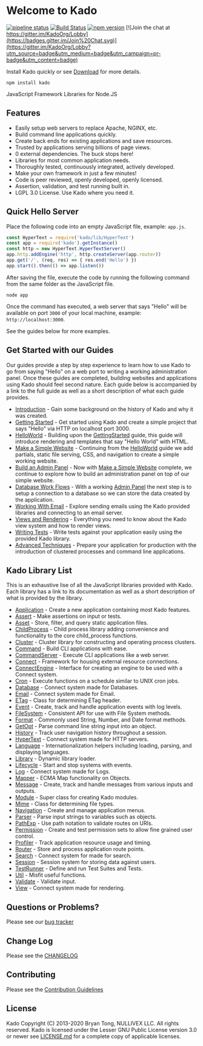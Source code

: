 # Welcome to Kado
[![pipeline status](https://git.nullivex.com/kado/kado/badges/master/pipeline.svg)](https://git.nullivex.com/kado/kado/commits/4.x)
[![Build Status](https://travis-ci.org/KadoOrg/kado.svg?branch=master)](https://travis-ci.org/KadoOrg/kado)
[![npm version](https://badge.fury.io/js/kado.svg)](https://badge.fury.io/js/kado)
[![Join the chat at https://gitter.im/KadoOrg/Lobby](https://badges.gitter.im/Join%20Chat.svg)](https://gitter.im/KadoOrg/Lobby?utm_source=badge&utm_medium=badge&utm_campaign=pr-badge&utm_content=badge)

Install Kado quickly or see [Download](../guides/Download.md) for more details.
```
npm install kado
```
JavaScript Framework Libraries for Node.JS

## Features

* Easily setup web servers to replace Apache, NGINX, etc.
* Build command line applications quickly.
* Create back ends for existing applications and save resources.
* Trusted by applications serving billions of page views.
* 0 external dependencies. The buck stops here!
* Libraries for most common application needs.
* Thoroughly tested, continuously integrated, actively developed.
* Make your own framework in just a few minutes!
* Code is peer reviewed, openly developed, openly licensed.
* Assertion, validation, and test running built in.
* LGPL 3.0 License. Use Kado where you need it.

## Quick Hello Server

Place the following code into an empty JavaScript file, example: `app.js`.
```js
const HyperText = require('kado/lib/HyperText')
const app = require('kado').getInstance()
const http = new HyperText.HyperTextServer()
app.http.addEngine('http', http.createServer(app.router))
app.get('/', (req, res) => { res.end('Hello') })
app.start().then(() => app.listen())
```
After saving the file, execute the code by running the following command from
the same folder as the JavaScript file.
```
node app
```
Once the command has executed, a web server that says "Hello" will be available
on port `3000` of your local machine, example: `http://localhost:3000`.

See the guides below for more examples.

## Get Started with our Guides

Our guides provide a step by step experience to learn how to use Kado to go from
saying "Hello" on a web port to writing a working administration panel. Once
these guides are completed, building websites and applications using Kado should
feel second nature. Each guide below is accompanied by a link to the full guide
as well as a short description of what each guide provides.

* [Introduction](../guides/Introduction.md) - Gain some background on the
history of Kado and why it was created.
* [Getting Started](../guides/GettingStarted.md) - Get started using Kado and
create a simple project that says "Hello" via HTTP on localhost port 3000.
* [HelloWorld](../guides/HelloWorld.md) - Building upon the
[GettingStarted](../guides/GettingStarted) guide, this guide will introduce
rendering and templates that say "Hello World" with HTML.
* [Make a Simple Website](../guides/MakeSimpleWebsite.md) - Continuing from
the [HelloWorld](../guides/HelloWorld.md) guide we add partials, static file
serving, CSS, and navigation to create a simple working website.
* [Build an Admin Panel](../guides/BuildAdminPanel.md) - Now with
[Make a Simple Website](../guides/MakeSimpleWebsite.md) complete, we continue
to explore how to build an administration panel on top of our simple website.
* [Database Work Flows](../guides/DatabaseWorkFlow.md) - With a working
[Admin Panel](../guides/BuildAdminPanel.md) the next step is to setup a
connection to a database so we can store the data created by the application.
* [Working With Email](../guides/WorkingWithEmail.md) - Explore sending
emails using the Kado provided libraries and connecting to an email server.
* [Views and Rendering](../guides/ViewsRendering.md) - Everything you need to
know about the Kado view system and how to render views.
* [Writing Tests](../guides/WritingTests.md) - Write tests against your
application easily using the provided Kado library.
* [Advanced Techniques](../guides/AdvancedTechniques.md) - Prepare your
application for production with the introduction of clustered processes and
command line applications.

## Kado Library List

This is an exhaustive lise of all the JavaScript libraries provided with Kado.
Each library has a link to its documentation as well as a short description of
what is provided by the library.

* [Application](https://kado.org/doc/application/) - Create a new application containing most
Kado features.
* [Assert](https://kado.org/doc/assert/) - Make assertions on input or tests.
* [Asset](https://kado.org/doc/asset/) - Store, filter, and query static application
files.
* [ChildProcess](https://kado.org/doc/child-process/) - Child process library adding convenience and
functionality to the core child_process functions.
* [Cluster](https://kado.org/doc/cluster/) - Cluster library for constructing and
operating process clusters.
* [Command](https://kado.org/doc/command/) - Build CLI applications with ease.
* [CommandServer](https://kado.org/doc/command-server/) - Execute CLI applications like a
web server.
* [Connect](https://kado.org/doc/connect/) - Framework for housing external resource
connections.
* [ConnectEngine](https://kado.org/doc/connect-engine/) - Interface for creating an engine
to be used with a Connect system.
* [Cron](https://kado.org/doc/cron/) - Execute functions on a schedule similar to UNIX
cron jobs.
* [Database](https://kado.org/doc/database/) - Connect system made for Databases.
* [Email](https://kado.org/doc/email/) - Connect system made for Email.
* [ETag](https://kado.org/doc/etag/) - Class for determining ETag header.
* [Event](https://kado.org/doc/event/) - Create, track and handle application events with
log levels.
* [FileSystem](https://kado.org/doc/file-system/) - Consistent API for use with File System methods.
* [Format](https://kado.org/doc/format/) - Commonly used String, Number, and Date format
methods.
* [GetOpt](https://kado.org/doc/get-opt/) - Parse command line string input into an
object.
* [History](https://kado.org/doc/history/) - Track user navigation history throughout
a session.
* [HyperText](https://kado.org/doc/hyper-text/) - Connect system made for HTTP servers.
* [Language](https://kado.org/doc/language/) - Internationalization helpers including
loading, parsing, and displaying languages.
* [Library](https://kado.org/doc/library/) - Dynamic library loader.
* [Lifecycle](https://kado.org/doc/lifecycle/) - Start and stop systems with events.
* [Log](https://kado.org/doc/log/) - Connect system made for Logs.
* [Mapper](https://kado.org/doc/mapper/) - ECMA Map functionality on Objects.
* [Message](https://kado.org/doc/message/) - Create, track and handle messages from
various inputs and outputs.
* [Module](https://kado.org/doc/module/) - Super class for creating Kado modules.
* [Mime](https://kado.org/doc/mime/) - Class for determining file types.
* [Navigation](https://kado.org/doc/navigation/) - Create and manage application menus.
* [Parser](https://kado.org/doc/parser/) - Parse input strings to variables such as objects.
* [PathExp](https://kado.org/doc/path-exp/) - Use path notation to validate routes on URIs.
* [Permission](https://kado.org/doc/permission/) - Create and test permission sets to
allow fine grained user control.
* [Profiler](https://kado.org/doc/profiler/) - Track application resource usage and
timing.
* [Router](https://kado.org/doc/router/) - Store and process application route points.
* [Search](https://kado.org/doc/search/) - Connect system for made for search.
* [Session](https://kado.org/doc/session/) - Session system for storing data against users.
* [TestRunner](https://kado.org/doc/test-runner/) - Define and run Test Suites and Tests.
* [Util](https://kado.org/doc/util/) - Misfit useful functions.
* [Validate](https://kado.org/doc/validate/) - Validate input.
* [View](https://kado.org/doc/view/) - Connect system made for rendering.

## Questions or Problems?

Please see our [bug tracker](https://git.nullivex.com/kado/kado/issues)

## Change Log

Please see the [CHANGELOG](./CHANGELOG.md)

## Contributing

Please see the [Contribution Guidelines](./CONTRIBUTING.md)

## License
Kado Copyright (C) 2013-2020 Bryan Tong, NULLIVEX LLC. All rights reserved. Kado
is licensed under the Lesser GNU Public License version 3.0 or newer see
[LICENSE.md](./LICENSE.md) for a complete copy of applicable licenses.